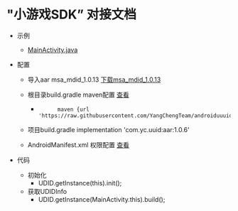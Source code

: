 # "小游戏SDK” 对接文档


- 示例
   -  [MainActivity.java](https://github.com/YangChengTeam/androiduuuid/blob/master/app/src/main/java/com/yc/androidunicodeexample/MainActivity.java)

- 配置
  - 导入aar msa_mdid_1.0.13  [下载msa_mdid_1.0.13](https://github.com/YangChengTeam/androiduuuid/blob/master/lib/libs/msa_mdid_1.0.13.aar)
  - 根目录build.gradle maven配置  [查看](https://github.com/YangChengTeam/androiduuuid/blob/master/build.gradle)
    -           maven {url 'https://raw.githubusercontent.com/YangChengTeam/androiduuuid/master/lib/AAR'}
  - 项目build.gradle  implementation 'com.yc.uuid:aar:1.0.6'

  - AndroidManifest.xml 权限配置  [查看](https://github.com/YangChengTeam/androiduuuid/blob/master/lib/src/main/AndroidManifest.xml)

- 代码
   -  初始化
      -  UDID.getInstance(this).init();
   -  获取UDIDInfo
      -  UDID.getInstance(MainActivity.this).build();
  
